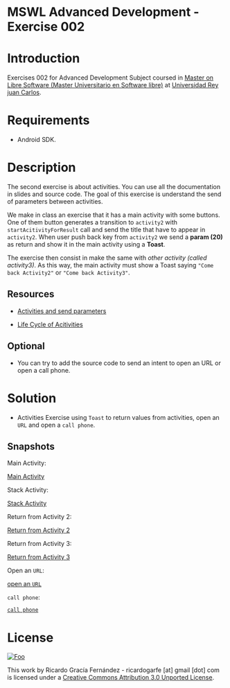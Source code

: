 MSWL Advanced Development - Exercise 002
=========================================

# Introduction

Exercises 002 for Advanced Development Subject coursed in [Master on Libre Software (Master Universitario en Software libre)](http://master.libresoft.es/) at [Universidad Rey juan Carlos](http://www.urjc.es/).

# Requirements

* Android SDK.

# Description 

The second exercise is about activities. You can use all the documentation in slides and source code. The goal of this exercise is understand the send of parameters between activities.

We make in class an exercise that it has a main activity with some buttons. One of them button generates a transition to `activity2` with `startAcitivityForResult` call and send the title that have to appear in `activity2`. When user push back key from `activity2` we send a **param (20)** as return and show it in the main activity using a **Toast**.

The exercise then consist in make the same with _other activity (called activity3)_. As this way, the main activity must show a Toast saying `"Come back Activity2"` or `"Come back Activity3"`.

## Resources

*  [Activities and send parameters](https://github.com/rocapal/android-examples/tree/master/02.1-Activities)

*  [Life Cycle of Acitivities](https://github.com/rocapal/android-examples/tree/master/02.2-ActivitiesLifeCycle)

## Optional

* You can try to add the source code to send an intent to open an URL or open a call phone.

# Solution

* Activities Exercise using `Toast` to return values from activities, open an `URL` and open a `call phone`.

## Snapshots

Main Activity:

[Main Activity](https://raw.github.com/ricardogarfe/mswl-advanced-development/master/android/exercises/ActivitiesExercise/assets/main-activity.png)

Stack Activity:

[Stack Activity](https://raw.github.com/ricardogarfe/mswl-advanced-development/master/android/exercises/ActivitiesExercise/assets/stack-activity.png)

Return from Activity 2:

[Return from Activity 2](https://raw.github.com/ricardogarfe/mswl-advanced-development/master/android/exercises/ActivitiesExercise/assets/activity-2-toast.png)

Return from Activity 3:

[Return from Activity 3](https://raw.github.com/ricardogarfe/mswl-advanced-development/master/android/exercises/ActivitiesExercise/assets/activity-3-toast.png)

Open an `URL`:

[open an `URL`](https://raw.github.com/ricardogarfe/mswl-advanced-development/master/android/exercises/ActivitiesExercise/assets/activity-browser.png)

`call phone`:

[`call phone`](https://raw.github.com/ricardogarfe/mswl-advanced-development/master/android/exercises/ActivitiesExercise/assets/activity-call.png)

# License

<a href="http://creativecommons.org/licenses/by/3.0/" rel="Creative Commons Attribution 3.0">![Foo](http://i.creativecommons.org/l/by/3.0/88x31.png)</a>

This work by Ricardo Gracía Fernández - ricardogarfe [at] gmail [dot] com is licensed under a [Creative Commons Attribution 3.0 Unported License](http://creativecommons.org/licenses/by/3.0/).


